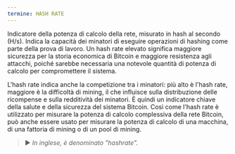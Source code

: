 ```yaml
---
termine: HASH RATE
---
```


Indicatore della potenza di calcolo della rete, misurato in hash al secondo (H/s). Indica la capacità dei minatori di eseguire operazioni di hashing come parte della prova di lavoro. Un hash rate elevato significa maggiore sicurezza per la storia economica di Bitcoin e maggiore resistenza agli attacchi, poiché sarebbe necessaria una notevole quantità di potenza di calcolo per compromettere il sistema.

L'hash rate indica anche la competizione tra i minatori: più alto è l'hash rate, maggiore è la difficoltà di mining, il che influisce sulla distribuzione delle ricompense e sulla redditività dei minatori. È quindi un indicatore chiave della salute e della sicurezza del sistema Bitcoin. Così come l'hash rate è utilizzato per misurare la potenza di calcolo complessiva della rete Bitcoin, può anche essere usato per misurare la potenza di calcolo di una macchina, di una fattoria di mining o di un pool di mining.

> ► *In inglese, è denominato "hashrate".*